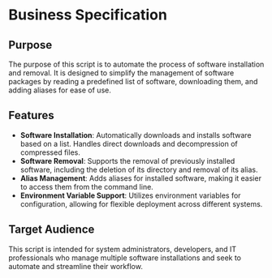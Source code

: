 # Business Specification

## Purpose

The purpose of this script is to automate the process of software installation and removal. It is designed to simplify the management of software packages by reading a predefined list of software, downloading them, and adding aliases for ease of use.

## Features

- **Software Installation**: Automatically downloads and installs software based on a list. Handles direct downloads and decompression of compressed files.
- **Software Removal**: Supports the removal of previously installed software, including the deletion of its directory and removal of its alias.
- **Alias Management**: Adds aliases for installed software, making it easier to access them from the command line.
- **Environment Variable Support**: Utilizes environment variables for configuration, allowing for flexible deployment across different systems.

## Target Audience

This script is intended for system administrators, developers, and IT professionals who manage multiple software installations and seek to automate and streamline their workflow.
